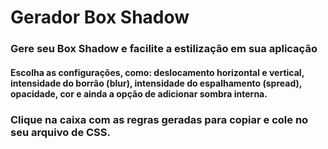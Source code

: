# Gerador Box Shadow

### Gere seu Box Shadow e facilite a estilização em sua aplicação

#### Escolha as configurações, como: deslocamento horizontal e vertical, intensidade do borrão (blur), intensidade do espalhamento (spread), opacidade, cor e ainda a opção de adicionar sombra interna.

### Clique na caixa com as regras geradas para copiar e cole no seu arquivo de CSS.

